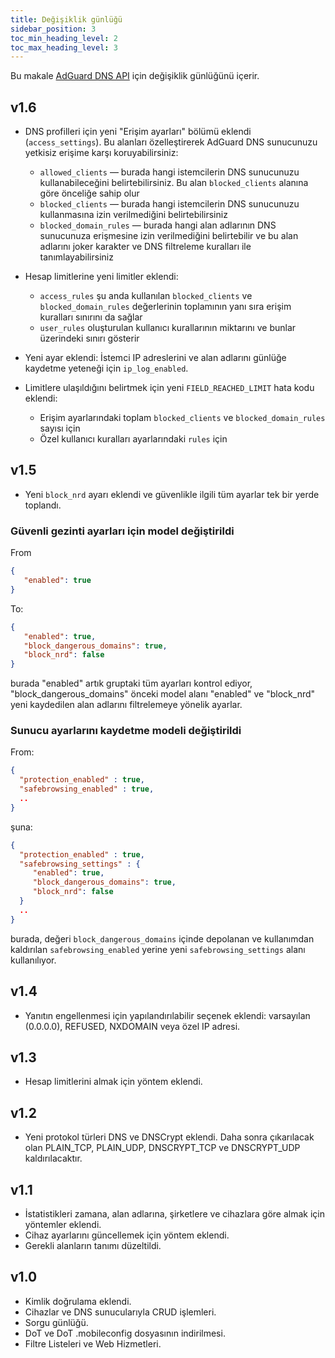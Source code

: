 ```yaml
---
title: Değişiklik günlüğü
sidebar_position: 3
toc_min_heading_level: 2
toc_max_heading_level: 3
---
```


<!--
    Changelog is from here:
    https://api.adguard-dns.io/static/api/CHANGELOG.md
-->

Bu makale [AdGuard DNS API](private-dns/api/overview.md) için değişiklik günlüğünü içerir.

## v1.6

- DNS profilleri için yeni "Erişim ayarları" bölümü eklendi (`access_settings`). Bu alanları özelleştirerek AdGuard DNS sunucunuzu yetkisiz erişime karşı koruyabilirsiniz:

  - `allowed_clients` — burada hangi istemcilerin DNS sunucunuzu kullanabileceğini belirtebilirsiniz. Bu alan `blocked_clients` alanına göre önceliğe sahip olur
  - `blocked_clients` — burada hangi istemcilerin DNS sunucunuzu kullanmasına izin verilmediğini belirtebilirsiniz
  - `blocked_domain_rules` — burada hangi alan adlarının DNS sunucunuza erişmesine izin verilmediğini belirtebilir ve bu alan adlarını joker karakter ve DNS filtreleme kuralları ile tanımlayabilirsiniz

- Hesap limitlerine yeni limitler eklendi:

  - `access_rules` şu anda kullanılan `blocked_clients` ve `blocked_domain_rules` değerlerinin toplamının yanı sıra erişim kuralları sınırını da sağlar
  - `user_rules` oluşturulan kullanıcı kurallarının miktarını ve bunlar üzerindeki sınırı gösterir

- Yeni ayar eklendi: İstemci IP adreslerini ve alan adlarını günlüğe kaydetme yeteneği için `ip_log_enabled`.

- Limitlere ulaşıldığını belirtmek için yeni `FIELD_REACHED_LIMIT` hata kodu eklendi:

  - Erişim ayarlarındaki toplam `blocked_clients` ve `blocked_domain_rules` sayısı için
  - Özel kullanıcı kuralları ayarlarındaki `rules` için

## v1.5

- Yeni `block_nrd` ayarı eklendi ve güvenlikle ilgili tüm ayarlar tek bir yerde toplandı.

### Güvenli gezinti ayarları için model değiştirildi

From

```json
{
   "enabled": true
}
```

To:

```json
{
   "enabled": true,
   "block_dangerous_domains": true,
   "block_nrd": false
}
```

burada "enabled" artık gruptaki tüm ayarları kontrol ediyor, "block_dangerous_domains" önceki model alanı "enabled" ve "block_nrd" yeni kaydedilen alan adlarını filtrelemeye yönelik ayarlar.

### Sunucu ayarlarını kaydetme modeli değiştirildi

From:

```json
{
  "protection_enabled" : true,
  "safebrowsing_enabled" : true,
  ..
}
```

şuna:

```json
{
  "protection_enabled" : true,
  "safebrowsing_settings" : {
     "enabled": true,
     "block_dangerous_domains": true,
     "block_nrd": false
  }
  ..
}
```

burada, değeri `block_dangerous_domains` içinde depolanan ve kullanımdan kaldırılan `safebrowsing_enabled` yerine yeni `safebrowsing_settings` alanı kullanılıyor.

## v1.4

- Yanıtın engellenmesi için yapılandırılabilir seçenek eklendi: varsayılan (0.0.0.0), REFUSED, NXDOMAIN veya özel IP adresi.

## v1.3

- Hesap limitlerini almak için yöntem eklendi.

## v1.2

- Yeni protokol türleri DNS ve DNSCrypt eklendi. Daha sonra çıkarılacak olan PLAIN_TCP, PLAIN_UDP, DNSCRYPT_TCP ve DNSCRYPT_UDP kaldırılacaktır.

## v1.1

- İstatistikleri zamana, alan adlarına, şirketlere ve cihazlara göre almak için yöntemler eklendi.
- Cihaz ayarlarını güncellemek için yöntem eklendi.
- Gerekli alanların tanımı düzeltildi.

## v1.0

- Kimlik doğrulama eklendi.
- Cihazlar ve DNS sunucularıyla CRUD işlemleri.
- Sorgu günlüğü.
- DoT ve DoT .mobileconfig dosyasının indirilmesi.
- Filtre Listeleri ve Web Hizmetleri.
